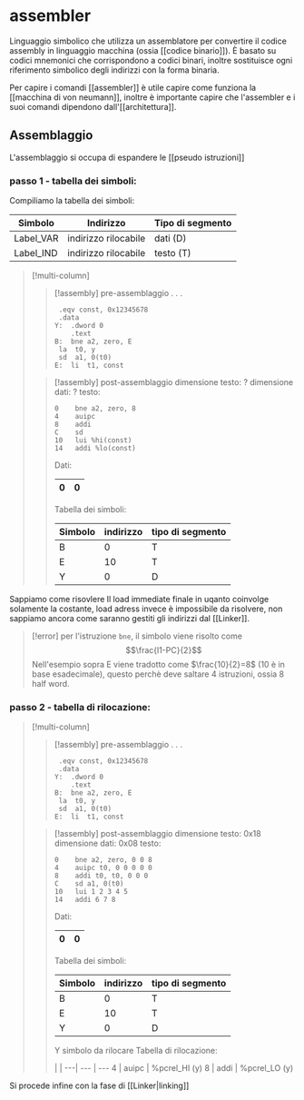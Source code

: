 # assembler
Linguaggio simbolico che utilizza un assemblatore per convertire il codice assembly in linguaggio macchina (ossia [[codice binario]]). È basato su codici mnemonici che corrispondono a codici binari, inoltre sostituisce ogni riferimento simbolico degli indirizzi con la forma binaria.

Per capire i comandi [[assembler]] è utile capire come funziona la [[macchina di von neumann]], inoltre è importante capire che l'assembler e i suoi comandi dipendono dall'[[architettura]].


## Assemblaggio
L'assemblaggio si occupa di espandere le [[pseudo istruzioni]]

### passo 1 - tabella dei simboli:
Compiliamo la tabella dei simboli:

Simbolo | Indirizzo | Tipo di segmento
 --- | --- | ---
 Label_VAR | indirizzo rilocabile | dati (D)
 Label_IND  | indirizzo rilocabile | testo (T)


>[!multi-column]
>
>>[!assembly] pre-assemblaggio
>>.
>>.
>>.
>>```armasm
>>	.eqv const, 0x12345678
>>	.data
>>Y:  .dword 0
>>     .text
>>B:  bne a2, zero, E
>>	la  t0, y
>>	sd  a1, 0(t0)
>>E:  li  t1, const
>>```
>
>>[!assembly] post-assemblaggio
>>dimensione testo: ?
>>dimensione dati: ?
>>testo:
>>```armasm
>>0    bne a2, zero, 8
>>4    auipc
>>8    addi
>>C    sd
>>10   lui %hi(const)
>>14   addi %lo(const)
>>```
>>
>>Dati:
>>
>>0 | 0
>>---|---
>>Tabella dei simboli:
>>
>>Simbolo | indirizzo | tipo di segmento
>>--- | --- | ---
>>B | 0 | T
>>E | 10 | T
>>Y | 0 | D
>

Sappiamo come risovlere Il load immediate finale in uqanto coinvolge solamente la costante, load adress invece è impossibile da risolvere, non sappiamo ancora come saranno gestiti gli indirizzi dal [[Linker]].

>[!error]
>per l'istruzione `bne`, il simbolo viene risolto come 
>$$\frac{l1-PC}{2}$$
>Nell'esempio sopra E viene tradotto come $\frac{10}{2}=8$ (10 è in base esadecimale), questo perchè deve saltare 4 istruzioni, ossia 8 half word.

### passo 2 - tabella di rilocazione:


>[!multi-column]
>
>>[!assembly] pre-assemblaggio
>>.
>>.
>>.
>>```armasm
>>	.eqv const, 0x12345678
>>	.data
>>Y:  .dword 0
>>     .text
>>B:  bne a2, zero, E
>>	la  t0, y
>>	sd  a1, 0(t0)
>>E:  li  t1, const
>>```
>
>>[!assembly] post-assemblaggio
>>dimensione testo: 0x18
>>dimensione dati: 0x08
>>testo:
>>```armasm
>>0    bne a2, zero, 0 0 8
>>4    auipc t0, 0 0 0 0 0
>>8    addi t0, t0, 0 0 0
>>C    sd a1, 0(t0)
>>10   lui 1 2 3 4 5
>>14   addi 6 7 8
>>```
>>
>>Dati:
>>
>>0 | 0
>>---|---
>>Tabella dei simboli:
>>
>>Simbolo | indirizzo | tipo di segmento
>>--- | --- | ---
>>B | 0 | T
>>E | 10 | T
>>Y | 0 | D
>>
>>Y simbolo da rilocare
>>Tabella di rilocazione:
>>
>>|  | 
>> ---| --- | ---
>>4 | auipc | %pcrel_HI (y)
>>8 | addi | %pcrel_LO (y)

Si procede infine con la fase di [[Linker|linking]]

